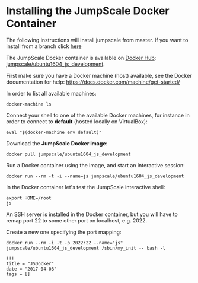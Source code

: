 # Installing the JumpScale Docker Container
The following instructions will install jumpscale from master. If you want to install from a branch click [here](js_docker_development.md)

The JumpScale Docker container is available on [Docker Hub](https://hub.docker.com/): [jumpscale/ubuntu1604_js_development](https://hub.docker.com/r/jumpscale/ubuntu1604_js_development/).

First make sure you have a Docker machine (host) available, see the Docker documentation for help: https://docs.docker.com/machine/get-started/

In order to list all available machines:

```
docker-machine ls
```

Connect your shell to one of the available Docker machines, for instance in order to connect to **default** (hosted locally on VirtualBox):

```
eval "$(docker-machine env default)"
```

Download the **JumpScale Docker image**:

```
docker pull jumpscale/ubuntu1604_js_development
```

Run a Docker container using the image, and start an interactive session:

```
docker run --rm -t -i --name=js jumpscale/ubuntu1604_js_development
```

In the Docker container let's test the JumpScale interactive shell:

```
export HOME=/root
js
```

An SSH server is installed in the Docker container, but you will have to remap port 22 to some other port on localhost, e.g. 2022.

Create a new one specifying the port mapping:

```
docker run --rm -i -t -p 2022:22 --name="js" jumpscale/ubuntu1604_js_development /sbin/my_init -- bash -l
```

```
!!!
title = "JSDocker"
date = "2017-04-08"
tags = []
```

